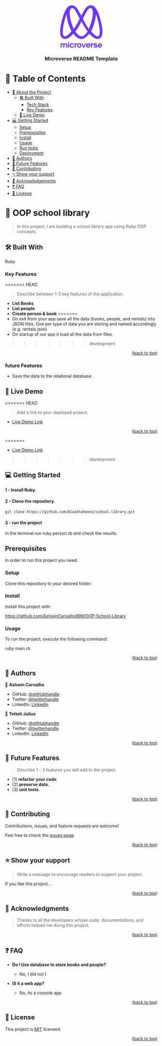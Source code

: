 <a name="readme-top"></a>



<div align="center">

  <img src="murple_logo.png" alt="logo" width="140"  height="auto" />
  <br/>

  <h3><b>Microverse README Template</b></h3>

</div>

<!-- TABLE OF CONTENTS -->

# 📗 Table of Contents

- [📖 About the Project](#about-project)
  - [🛠 Built With](#built-with)
    - [Tech Stack](#tech-stack)
    - [Key Features](#key-features)
  - [🚀 Live Demo](#live-demo)
- [💻 Getting Started](#getting-started)
  - [Setup](#setup)
  - [Prerequisites](#prerequisites)
  - [Install](#install)
  - [Usage](#usage)
  - [Run tests](#run-tests)
  - [Deployment](#triangular_flag_on_post-deployment)
- [👥 Authors](#authors)
- [🔭 Future Features](#future-features)
- [🤝 Contributing](#contributing)
- [⭐️ Show your support](#support)
- [🙏 Acknowledgements](#acknowledgements)
- [❓ FAQ](#faq)
- [📝 License](#license)

<!-- PROJECT DESCRIPTION -->

# 📖 OOP school library <a name="about-project"></a>

> In this project, I am building a school library app using Ruby OOP concepts.


## 🛠 Built With <a name="built-with">
Ruby</a>



<!-- Features -->

### Key Features <a name="key-features"></a>

<<<<<<< HEAD
> Describe between 1-3 key features of the application.

- **List Books**
- **List people**
- **Create person & book**
=======
- On exit from your app save all the data (books, people, and rentals) into JSON files. One per type of data you are storing and named accordingly (e.g. rentals.json)
- On startup of our app it load all the data from files.
>>>>>>> development

<p align="right">(<a href="#readme-top">back to top</a>)</p>

### future Features <a name="future-features"></a>

- Save the data to the relational database.

<!-- LIVE DEMO -->

## 🚀 Live Demo <a name="live-demo"></a>
<<<<<<< HEAD

> Add a link to your deployed project.

- [Live Demo Link](https://yourdeployedapplicationlink.com)

<p align="right">(<a href="#readme-top">back to top</a>)</p>

=======
- [Live Demo Link]()
>>>>>>> development
<!-- GETTING STARTED -->

## 💻 Getting Started <a name="getting-started"></a>

> 
#### 1 - Install Ruby.

#### 2 - Clone the repository.
```
git clone https://github.com/AlaaShaheen2/school-library.git
```

#### 3 - run the project
In the terminal run ruby person.rb and check the results.


## Prerequisites

In order to run this project you need:


### Setup

Clone this repository to your desired folder:



### Install

Install this project with:

https://github.com/AshwinCarvalho999/OOP-School-Library

### Usage

To run the project, execute the following command:

ruby main.rb



<p align="right">(<a href="#readme-top">back to top</a>)</p>

<!-- AUTHORS -->

## 👥 Authors <a name="authors"></a>

👤 **Ashwin Carvalho**

- GitHub: [@gitHubhandle](https://github.com/AshwinCarvalho999)
- Twitter: [@twitterhandle](https://twitter.com)
- LinkedIn: [LinkedIn](https://www.linkedin.com/in/ashwin-carvalho-5426701b1/)

👤 **Tetteh Julius**

- GitHub: [@gitHubhandle](https://github.com/j-tee)
- Twitter: [@twitterhandle](https://twitter.com/JuliusTee)
- LinkedIn: [LinkedIn](https://www.linkedin.com/in/julius-tetteh/)

<p align="right">(<a href="#readme-top">back to top</a>)</p>

<!-- FUTURE FEATURES -->

## 🔭 Future Features <a name="future-features"></a>

> Describe 1 - 3 features you will add to the project.

- [1] **refactor your code**
- [2] **preserve data.**
- [3] **unit tests.**

<p align="right">(<a href="#readme-top">back to top</a>)</p>

<!-- CONTRIBUTING -->

## 🤝 Contributing <a name="contributing"></a>

Contributions, issues, and feature requests are welcome!

Feel free to check the [issues page](../../issues/).

<p align="right">(<a href="#readme-top">back to top</a>)</p>

<!-- SUPPORT -->

## ⭐️ Show your support <a name="support"></a>

> Write a message to encourage readers to support your project

If you like this project...

<p align="right">(<a href="#readme-top">back to top</a>)</p>

<!-- ACKNOWLEDGEMENTS -->

## 🙏 Acknowledgments <a name="acknowledgements"></a>

 > Thanks to all the developers whose code, documentations, and efforts helped me doing this project.


<p align="right">(<a href="#readme-top">back to top</a>)</p>

<!-- FAQ (optional) -->

## ❓ FAQ <a name="faq"></a>


- **Do I Use database to store books and people?**

  - No, I did not I 

- **IS it a web app?**

  - No, its a console app

<p align="right">(<a href="#readme-top">back to top</a>)</p>

<!-- LICENSE -->

## 📝 License <a name="license"></a>

This project is [MIT](./LICENSE) licensed.



<p align="right">(<a href="#readme-top">back to top</a>)</p>
